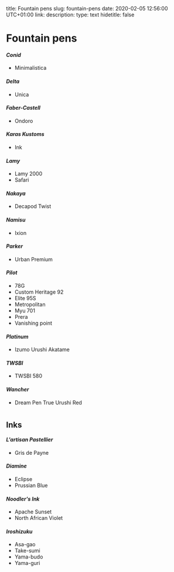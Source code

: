 title: Fountain pens
slug: fountain-pens
date: 2020-02-05 12:56:00 UTC+01:00
link: 
description: 
type: text
hidetitle: false

# Fountain pens

#### *Conid*
- Minimalistica

#### *Delta*
- Unica

#### *Faber-Castell*
- Ondoro

#### *Karas Kustoms*
- Ink

#### *Lamy*
- Lamy 2000
- Safari

#### *Nakaya*
- Decapod Twist

#### *Namisu*
- Ixion

#### *Parker*
- Urban Premium

#### *Pilot*
- 78G
- Custom Heritage 92
- Elite 95S
- Metropolitan
- Myu 701
- Prera
- Vanishing point

#### *Platinum*
- Izumo Urushi Akatame

#### *TWSBI*
- TWSBI 580

#### *Wancher*
- Dream Pen True Urushi Red


<div style='margin-bottom: 2.5rem' markdown="1"></div>


## Inks

#### *L'artisan Pastellier*
- Gris de Payne

#### *Diamine*
- Eclipse
- Prussian Blue

#### *Noodler's Ink*
- Apache Sunset
- North African Violet

#### *Iroshizuku*
- Asa-gao
- Take-sumi
- Yama-budo
- Yama-guri